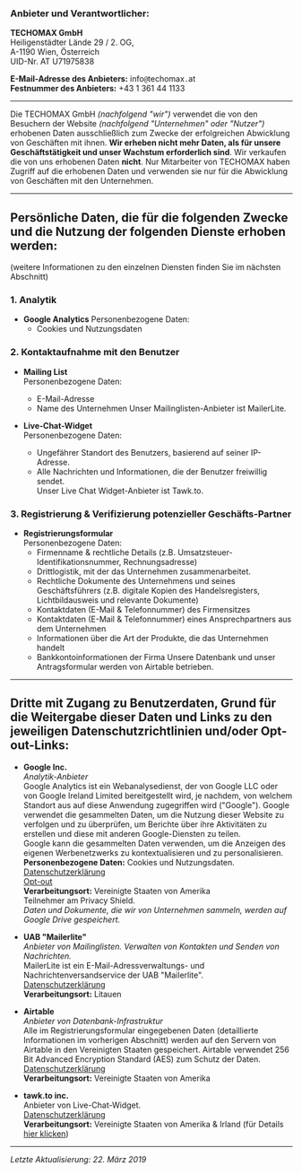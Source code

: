 
### Anbieter und Verantwortlicher:

**TECHOMAX GmbH**  
Heiligenstädter Lände 29 / 2. OG,  
A-1190 Wien, Österreich  
UID-Nr. AT U71975838

**E-Mail-Adresse des Anbieters:** info`@`techomax`.`at  
**Festnummer des Anbieters:** +43 1 361 44 1133

---
Die TECHOMAX GmbH *(nachfolgend "wir")* verwendet die von den Besuchern der Website *(nachfolgend "Unternehmen" oder "Nutzer")* erhobenen Daten ausschließlich zum Zwecke der erfolgreichen Abwicklung von Geschäften mit ihnen. **Wir erheben nicht mehr Daten, als für unsere Geschäftstätigkeit und unser Wachstum erforderlich sind**. Wir verkaufen die von uns erhobenen Daten **nicht**. Nur Mitarbeiter von TECHOMAX haben Zugriff auf die erhobenen Daten und verwenden sie nur für die Abwicklung von Geschäften mit den Unternehmen.

---

## Persönliche Daten, die für die folgenden Zwecke und die Nutzung der folgenden Dienste erhoben werden:
(weitere Informationen zu den einzelnen Diensten finden Sie im nächsten Abschnitt)

### 1. Analytik
- **Google Analytics**
Personenbezogene Daten:
	- Cookies und Nutzungsdaten

### 2. Kontaktaufnahme mit den Benutzer
- **Mailing List**  
Personenbezogene Daten:
	- E-Mail-Adresse
	- Name des Unternehmen
Unser Mailinglisten-Anbieter ist MailerLite.

- **Live-Chat-Widget**  
Personenbezogene Daten:
	- Ungefährer Standort des Benutzers, basierend auf seiner IP-Adresse.
	- Alle Nachrichten und Informationen, die der Benutzer freiwillig sendet.  
	Unser Live Chat Widget-Anbieter ist Tawk.to. 

### 3. Registrierung & Verifizierung potenzieller Geschäfts-Partner
- **Registrierungsformular**  
Personenbezogene Daten:
	- Firmenname & rechtliche Details (z.B. Umsatzsteuer-Identifikationsnummer, Rechnungsadresse)
	- Drittlogistik, mit der das Unternehmen zusammenarbeitet.
	- Rechtliche Dokumente des Unternehmens und seines Geschäftsführers (z.B. digitale Kopien des Handelsregisters, Lichtbildausweis und relevante Dokumente)
	- Kontaktdaten (E-Mail & Telefonnummer) des Firmensitzes
	- Kontaktdaten (E-Mail & Telefonnummer) eines Ansprechpartners aus dem Unternehmen 
	- Informationen über die Art der Produkte, die das Unternehmen handelt
	- Bankkontoinformationen der Firma
Unsere Datenbank und unser Antragsformular werden von Airtable betrieben.

---

## Dritte mit Zugang zu Benutzerdaten, Grund für die Weitergabe dieser Daten und Links zu den jeweiligen Datenschutzrichtlinien und/oder Opt-out-Links:

- **Google Inc.**  
*Analytik-Anbieter*  
Google Analytics ist ein Webanalysedienst, der von Google LLC oder von Google Ireland Limited bereitgestellt wird, je nachdem, von welchem Standort aus auf diese Anwendung zugegriffen wird ("Google"). Google verwendet die gesammelten Daten, um die Nutzung dieser Website zu verfolgen und zu überprüfen, um Berichte über ihre Aktivitäten zu erstellen und diese mit anderen Google-Diensten zu teilen.  
Google kann die gesammelten Daten verwenden, um die Anzeigen des eigenen Werbenetzwerks zu kontextualisieren und zu personalisieren.  
**Personenbezogene Daten:** Cookies und Nutzungsdaten.  
[Datenschutzerklärung](https://policies.google.com/privacy?hl=de)  
[Opt-out](https://tools.google.com/dlpage/gaoptout)  
**Verarbeitungsort:** Vereinigte Staaten von Amerika  
Teilnehmer am Privacy Shield.  
*Daten und Dokumente, die wir von Unternehmen sammeln, werden auf Google Drive gespeichert.*

- **UAB "Mailerlite"**  
*Anbieter von Mailinglisten. Verwalten von Kontakten und Senden von Nachrichten.*  
MailerLite ist ein E-Mail-Adressverwaltungs- und Nachrichtenversandservice der UAB "Mailerlite".  
[Datenschutzerklärung](https://www.mailerlite.com/legal/privacy-policy)  
**Verarbeitungsort:** Litauen

- **Airtable**  
*Anbieter von Datenbank-Infrastruktur*  
Alle im Registrierungsformular eingegebenen Daten (detaillierte Informationen im vorherigen Abschnitt) werden auf den Servern von Airtable in den Vereinigten Staaten gespeichert. Airtable verwendet 256 Bit Advanced Encryption Standard (AES) zum Schutz der Daten.  
[Datenschutzerklärung](https://airtable.com/privacy)  
**Verarbeitungsort:** Vereinigte Staaten von Amerika

- **tawk.to inc.**  
Anbieter von Live-Chat-Widget.  
[Datenschutzerklärung](https://www.chaport.com/privacy)  
**Verarbeitungsort:** Vereinigte Staaten von Amerika & Irland (für Details [hier klicken](https://www.tawk.to/data-protection/sub-processors/))

---

*Letzte Aktualisierung: 22. März 2019*
